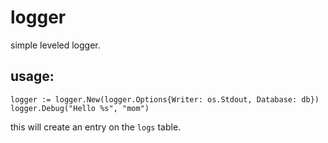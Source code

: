 # logger

simple leveled logger.

## usage:

```
logger := logger.New(logger.Options{Writer: os.Stdout, Database: db})
logger.Debug("Hello %s", "mom")
```

this will create an entry on the `logs` table.  